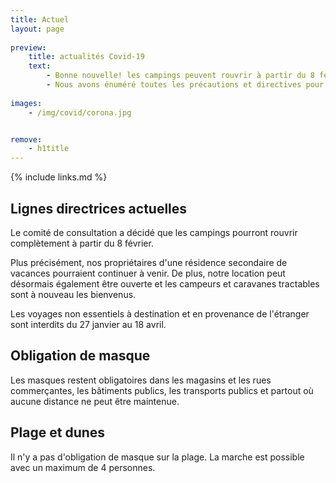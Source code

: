 ```yaml
---
title: Actuel
layout: page
    
preview:
    title: actualités Covid-19
    text:
        - Bonne nouvelle! les campings peuvent rouvrir à partir du 8 février. 
        - Nous avons énuméré toutes les précautions et directives pour un séjour en toute sécurité.
        
images: 
    - /img/covid/corona.jpg


remove:
    - h1title
---
```


{% include links.md %}

## Lignes directrices actuelles

Le comité de consultation a décidé que les campings pourront rouvrir complètement à partir du 8 février.

Plus précisément, nos propriétaires d'une résidence secondaire de vacances pourraient continuer à venir. De plus, notre location peut désormais également être ouverte et les campeurs et caravanes tractables sont à nouveau les bienvenus.

Les voyages non essentiels à destination et en provenance de l'étranger sont interdits du 27 janvier au 18 avril.

## Obligation de masque

Les masques restent obligatoires dans les magasins et les rues commerçantes, les bâtiments publics, les transports publics et partout où aucune distance ne peut être maintenue.

## Plage et dunes

Il n'y a pas d'obligation de masque sur la plage. La marche est possible avec un maximum de 4 personnes.

